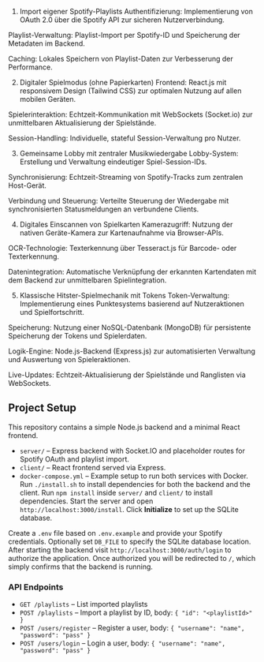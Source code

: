 1. Import eigener Spotify-Playlists
Authentifizierung: Implementierung von OAuth 2.0 über die Spotify API zur sicheren Nutzerverbindung.

Playlist-Verwaltung: Playlist-Import per Spotify-ID und Speicherung der Metadaten im Backend.

Caching: Lokales Speichern von Playlist-Daten zur Verbesserung der Performance.

2. Digitaler Spielmodus (ohne Papierkarten)
Frontend: React.js mit responsivem Design (Tailwind CSS) zur optimalen Nutzung auf allen mobilen Geräten.

Spielerinteraktion: Echtzeit-Kommunikation mit WebSockets (Socket.io) zur unmittelbaren Aktualisierung der Spielstände.

Session-Handling: Individuelle, stateful Session-Verwaltung pro Nutzer.

3. Gemeinsame Lobby mit zentraler Musikwiedergabe
Lobby-System: Erstellung und Verwaltung eindeutiger Spiel-Session-IDs.

Synchronisierung: Echtzeit-Streaming von Spotify-Tracks zum zentralen Host-Gerät.

Verbindung und Steuerung: Verteilte Steuerung der Wiedergabe mit synchronisierten Statusmeldungen an verbundene Clients.

4. Digitales Einscannen von Spielkarten
Kamerazugriff: Nutzung der nativen Geräte-Kamera zur Kartenaufnahme via Browser-APIs.

OCR-Technologie: Texterkennung über Tesseract.js für Barcode- oder Texterkennung.

Datenintegration: Automatische Verknüpfung der erkannten Kartendaten mit dem Backend zur unmittelbaren Spielintegration.

5. Klassische Hitster-Spielmechanik mit Tokens
Token-Verwaltung: Implementierung eines Punktesystems basierend auf Nutzeraktionen und Spielfortschritt.

Speicherung: Nutzung einer NoSQL-Datenbank (MongoDB) für persistente Speicherung der Tokens und Spielerdaten.

Logik-Engine: Node.js-Backend (Express.js) zur automatisierten Verwaltung und Auswertung von Spieleraktionen.

Live-Updates: Echtzeit-Aktualisierung der Spielstände und Ranglisten via WebSockets.

## Project Setup

This repository contains a simple Node.js backend and a minimal React frontend.

- `server/` – Express backend with Socket.IO and placeholder routes for Spotify OAuth and playlist import.
- `client/` – React frontend served via Express.
- `docker-compose.yml` – Example setup to run both services with Docker.
Run `./install.sh` to install dependencies for both the backend and the client.
Run `npm install` inside `server/` and `client/` to install dependencies.
Start the server and open `http://localhost:3000/install`.
Click **Initialize** to set up the SQLite database.

Create a `.env` file based on `.env.example` and provide your Spotify credentials.
Optionally set `DB_FILE` to specify the SQLite database location.
After starting the backend visit `http://localhost:3000/auth/login` to authorize the application.
Once authorized you will be redirected to `/`, which simply confirms that the backend is running.

### API Endpoints

- `GET /playlists` – List imported playlists
- `POST /playlists` – Import a playlist by ID, body: `{ "id": "<playlistId>" }`
- `POST /users/register` – Register a user, body: `{ "username": "name", "password": "pass" }`
- `POST /users/login` – Login a user, body: `{ "username": "name", "password": "pass" }`
